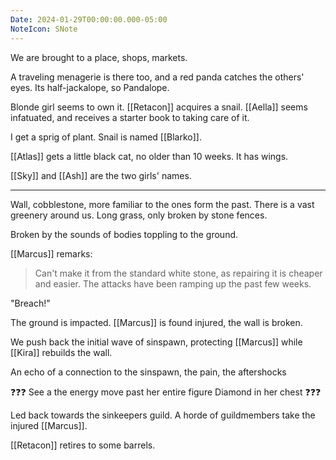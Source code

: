 ```yaml
---
Date: 2024-01-29T00:00:00.000-05:00
NoteIcon: SNote
---
```

We are brought to a place, shops, markets.

A traveling menagerie is there too, and a red panda catches the others' eyes. Its half-jackalope, so Pandalope.

Blonde girl seems to own it. [[Retacon]] acquires a snail.
[[Aella]] seems infatuated, and receives a starter book to taking care of it.

I get a sprig of plant. Snail is named [[Blarko]].

[[Atlas]] gets a little black cat, no older than 10 weeks. It has wings.

[[Sky]] and [[Ash]] are the two girls' names.

---

Wall, cobblestone, more familiar to the ones form the past. There is a vast greenery around us. Long grass, only broken by stone fences.

Broken by the sounds of bodies toppling to the ground. 

[[Marcus]] remarks:
> Can't make it from the standard white stone, as repairing it is cheaper and easier. The attacks have been ramping up the past few weeks.

"Breach!"

The ground is impacted. [[Marcus]] is found injured, the wall is broken.

We push back the initial wave of sinspawn, protecting [[Marcus]] while [[Kira]] rebuilds the wall.

An echo of a connection to the sinspawn, the pain, the aftershocks 

❓❓❓
See a the energy move past her entire figure
Diamond in her chest
❓❓❓

Led back towards the sinkeepers guild. A horde of guildmembers take the injured [[Marcus]]. 

[[Retacon]] retires to some barrels.
